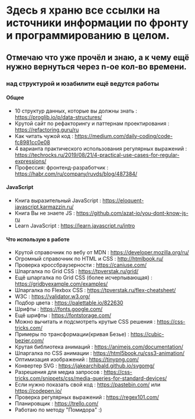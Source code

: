 # Здесь я храню все ссылки на источники информации по фронту и программированию в целом.
## Отмечаю что уже прочёл и знаю, а к чему ещё нужно вернуться через n-ое кол-во времени.

### над структурой и юзабилити ещё ведутся работы

#### Общее
- 10 структур данных, которые вы должны знать : https://proglib.io/p/data-structures/
- Крутой сайт по рефакторингу и паттернам проектирования : https://refactoring.guru/ru
- Как читать чужой код : https://medium.com/daily-coding/code-fc8981cc0e08
- 4 варианта практического использования регулярных выражений : https://techrocks.ru/2019/08/21/4-practical-use-cases-for-regular-expressions/
- Профессия: фронтенд-разработчик : https://habr.com/ru/company/ruvds/blog/487384/

#### JavaScript
- Книга выразительный JavaScript : https://eloquent-javascript.karmazzin.ru/
- Книга Вы не знаете JS : https://github.com/azat-io/you-dont-know-js-ru
- Learn JavaScript : https://learn.javascript.ru/intro

#### Что использую в работе
- Крутой справочник по вебу от MDN : https://developer.mozilla.org/ru/
- Огромный справочник по HTML и CSS : http://htmlbook.ru/
- Проверка кроссбраузерности : https://caniuse.com/
- Шпаргалка по Grid CSS : https://tpverstak.ru/grid/
- Ещё шпаргалка по Grid CSS (более исчерпывающая) : https://gridbyexample.com/examples/
- Шпаргалка по Flexbox CSS : https://tpverstak.ru/flex-cheatsheet/
- W3C : https://validator.w3.org/
- Подбор цвета : https://palettable.io/822630
- Шрифты : https://fonts.google.com/
- Ещё шрифты : https://fontstorage.com/
- Можно вычитать и подсмотреть крутые CSS решения : https://css-tricks.com/
- Примеры по трансформации(кривая Безье) : https://cubic-bezier.com/
- Крутая библиотека анимаций : https://animejs.com/documentation/
- Шпаргалка по CSS анимации : https://html5book.ru/css3-animation/
- Оптимизация изображений : https://tinypng.com/
- Конвертер SVG : https://jakearchibald.github.io/svgomg/
- Разрешения для медиа запросов : https://css-tricks.com/snippets/css/media-queries-for-standard-devices/
- Если нужно показать свой код : https://pastebin.com/ или https://codepen.io/
- Проверка регулярных выражений : https://regex101.com/
- Планировщик : https://trello.com/
- Работаю по методу "Помидора" :)
